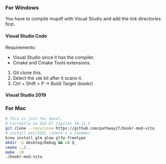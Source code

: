 ### For Windows

You have to compile mupdf with Visual Studio and add the link directories first.

#### Visual Studio Code

Requirements:
 - Visual Studio since it has the compiler.
 - Cmake and Cmake Tools extensions.

1. Git clone this.
2. Select the `x86` kit after it scans it.
3. Ctrl + Shift + P -> Build Target (bookr)

#### Visual Studio 2019

### For Mac

```sh
# This is just for devel.
# Currently on OSX El Capitan 10.11.5
git clone --recursive https://github.com/pathway27/bookr-mod-vita
# install ext/SOIL (there's a readme)
brew install glm glew glfw freetype
mkdir -p desktop/Debug && cd $_
cmake ../..
make -j8
./bookr-mod-vita
```
